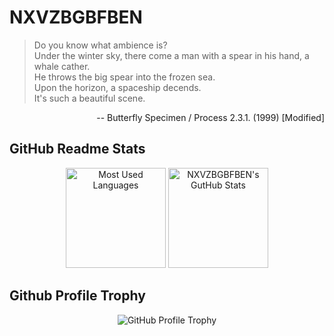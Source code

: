 # NXVZBGBFBEN
>Do you know what ambience is?  
>Under the winter sky, there come a man with a spear in his hand, a whale cather.  
>He throws the big spear into the frozen sea.  
>Upon the horizon, a spaceship decends.  
>It's such a beautiful scene.  

<p align="right">-- Butterfly Specimen / Process 2.3.1. (1999) [Modified]</p>

## GitHub Readme Stats
<div align="center">
    <img alt="Most Used Languages" height="160px" src="https://github-readme-stats.vercel.app/api/top-langs/?username=NXVZBGBFBEN&langs_count=10&theme=onedark">
    <img alt="NXVZBGBFBEN's GutHub Stats" height="160px" src="https://github-readme-stats.vercel.app/api?username=NXVZBGBFBEN&show_icons=true&count_private=true&include_all_commits=true&theme=onedark">
</div>

## Github Profile Trophy
<div align="center">
    <img alt="GitHub Profile Trophy" src="https://github-profile-trophy.vercel.app/?username=NXVZBGBFBEN&theme=onedark&margin-w=10">
</div>
